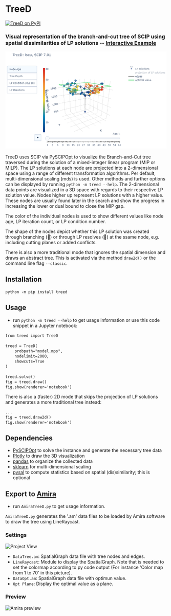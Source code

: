 # TreeD

[![TreeD on PyPI](https://img.shields.io/pypi/v/treed.svg)](https://pypi.python.org/pypi/treed)

### Visual representation of the branch-and-cut tree of SCIP using spatial dissimilarities of LP solutions -- [Interactive Example](http://www.zib.de/miltenberger/treed-showcase.html)

[![Example](res/treed-example.png)](https://plot.ly/~mattmilten/103/)

TreeD uses SCIP via PySCIPOpt to visualize the Branch-and-Cut tree traversed during the solution of a mixed-integer linear program (MIP or MILP). The LP solutions at each node are projected into a 2-dimensional space using a range of different transformation algorithms. Per default, multi-dimensional scaling (mds) is used. Other methods and further options can be displayed by running `python -m treed --help`. The 2-dimensional data points are visualized in a 3D space with regards to their respective LP solution value. Nodes higher up represent LP solutions with a higher value. These nodes are usually found later in the search and show the progress in increasing the lower or dual bound to close the MIP gap.

The color of the individual nodes is used to show different values like node age, LP iteration count, or LP condition number.

The shape of the nodes depict whether this LP solution was created through branching (🔵) or through LP resolves (🔷) at the ssame node, e.g. including cutting planes or added conflicts.

There is also a more traditional mode that ignores the spatial dimension and draws an abstract tree. This is activated via the method `draw2d()` or the command line flag `--classic`.

## Installation

```
python -m pip install treed
```

## Usage
- run `python -m treed --help` to get usage information or use this code snippet in a Jupyter notebook:

```
from treed import TreeD

treed = TreeD(
    probpath="model.mps",
    nodelimit=2000,
    showcuts=True
)

treed.solve()
fig = treed.draw()
fig.show(renderer='notebook')
```

There is also a (faster) 2D mode that skips the projection of LP solutions and generates a more traditional tree instead:

```
...
fig = treed.draw2d()
fig.show(renderer='notebook')
```

## Dependencies
- [PySCIPOpt](https://github.com/scipopt/PySCIPOpt) to solve the instance and generate the necessary tree data
- [Plotly](https://plot.ly/) to draw the 3D visualization
- [pandas](https://pandas.pydata.org/) to organize the collected data
- [sklearn](http://scikit-learn.org/stable/) for multi-dimensional scaling
- [pysal](https://github.com/pysal) to compute statistics based on spatial (dis)similarity; this is optional

## Export to [Amira](https://amira.zib.de/)
- run `AmiraTreeD.py` to get usage information.

`AmiraTreeD.py` generates the '.am' data files to be loaded by Amira software to draw the tree using LineRaycast.

### Settings

![Project View](res/ProjectView.png)

- `DataTree.am`: SpatialGraph data file with tree nodes and edges.
- `LineRaycast`: Module to display the SpatialGraph. Note that is needed to set the colormap according to py code output (For instance 'Color map from 1 to 70' in this picture).
- `DataOpt.am`: SpatialGraph data file with optimun value.
- `Opt Plane`: Display the optimal value as a plane.

### Preview

![Amira preview](res/AmiraTree.gif)
